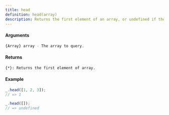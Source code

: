```yaml
---
title: head
definition: head(array)
description: Returns the first element of an array, or undefined if the array is empty.
---
```



#### Arguments


```bash
{Array} array - The array to query.
```


#### Returns


```bash
{*}: Returns the first element of array.
```


#### Example


```ts
_.head([1, 2, 3]);
// => 1

_.head([]);
// => undefined
```